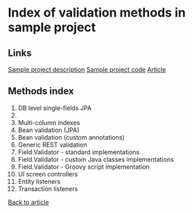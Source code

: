 # Index of validation methods in sample project

## Links
[Sample project description](order-management.md)
[Sample project code](order-management/)
[Article](README.md)

## Methods index

1. DB level single-fields JPA
  1.
1. Multi-column indexes
1. Bean validation (JPA)
1. Bean validation (custom annotations)
1. Generic REST validation
1. Field.Validator - standard implementations
1. Field.Validator - custom Java classes implementations
1. Field.Validator - Groovy script implementation
1. UI screen controllers
1. Entity listeners
1. Transaction listeners

[Back to article](README.md)

